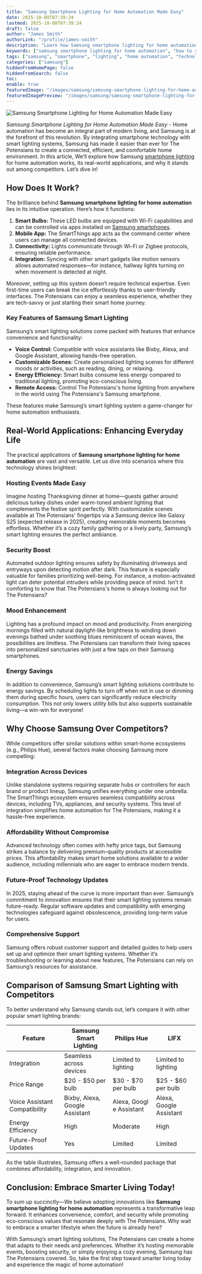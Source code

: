 ```yaml
---
title: "Samsung Smartphone Lighting for Home Automation Made Easy"
date: 2025-10-08T07:39:24
lastmod: 2025-10-08T07:39:24
draft: false
author: "James Smith"
authorLink: "/profile/james-smith"
description: "Learn how Samsung smartphone lighting for home automation simplifies your life with smart controls, energy-saving solutions, and seamless device integration."
keywords: ["samsung smartphone lighting for home automation", "how to set up samsung smartphone lighting for home automation", "samsung lighting automation tips"]
tags: ["samsung", "smartphone", "lighting", "home automation", "technology"]
categories: ["samsung"]
hiddenFromHomePage: false
hiddenFromSearch: false
toc:
enable: true
featuredImage: "/images/samsung/samsung-smartphone-lighting-for-home-automation-made-easy.jpg"
featuredImagePreview: "/images/samsung/samsung-smartphone-lighting-for-home-automation-made-easy.jpg"
---
```


![Samsung Smartphone Lighting for Home Automation Made Easy](/images/samsung/samsung-smartphone-lighting-for-home-automation-made-easy.jpg)


*Samsung Smartphone Lighting for Home Automation Made Easy* - Home automation has become an integral part of modern living, and Samsung is at the forefront of this revolution. By integrating smartphone technology with smart lighting systems, Samsung has made it easier than ever for The Potensians to create a connected, efficient, and comfortable home environment. In this article, We’ll explore how Samsung [smartphone lighting](/samsung/samsung-affordable-smartphone-lighting-solutions) for home automation works, its real-world applications, and why it stands out among competitors. Let’s dive in!

## How Does It Work?

The brilliance behind **Samsung smartphone lighting for home automation** lies in its intuitive operation. Here’s how it functions:

1. **Smart Bulbs:** These LED bulbs are equipped with Wi-Fi capabilities and can be controlled via apps installed on [Samsung smartphones](/samsung/affordable-samsung-smartphones).
2. **Mobile App:** The SmartThings app acts as the command center where users can manage all connected devices.
3. **Connectivity:** Lights communicate through Wi-Fi or Zigbee protocols, ensuring reliable performance.
4. **Integration:** Syncing with other smart gadgets like motion sensors allows automated responses—for instance, hallway lights turning on when movement is detected at night.

Moreover, setting up this system doesn’t require technical expertise. Even first-time users can break the ice effortlessly thanks to user-friendly interfaces. The Potensians can enjoy a seamless experience, whether they are tech-savvy or just starting their smart home journey.

### Key Features of Samsung Smart Lighting

Samsung’s smart lighting solutions come packed with features that enhance convenience and functionality:

- **Voice Control:** Compatible with voice assistants like Bixby, Alexa, and Google Assistant, allowing hands-free operation.
- **Customizable Scenes:** Create personalized lighting scenes for different moods or activities, such as reading, dining, or relaxing.
- **Energy Efficiency:** Smart bulbs consume less energy compared to traditional lighting, promoting eco-conscious living.
- **Remote Access:** Control The Potensians's home lighting from anywhere in the world using The Potensians's Samsung smartphone.

These features make Samsung’s smart lighting system a game-changer for home automation enthusiasts.

## Real-World Applications: Enhancing Everyday Life

The practical applications of **Samsung smartphone lighting for home automation** are vast and versatile. Let us dive into scenarios where this technology shines brightest:

### Hosting Events Made Easy

Imagine hosting Thanksgiving dinner at home—guests gather around delicious turkey dishes under warm-toned ambient lighting that complements the festive spirit perfectly. With customizable scenes available at The Potensians' fingertips via a Samsung device like Galaxy S25 (expected release in 2025), creating memorable moments becomes effortless. Whether it’s a cozy family gathering or a lively party, Samsung’s smart lighting​ ensures the perfect ambiance.

### Security Boost

Automated outdoor lighting ensures safety by illuminating driveways and entryways upon detecting motion after dark. This feature is especially valuable for families prioritizing well-being. For instance, a motion-activated light can deter potential intruders while providing peace of mind. Isn’t it comforting to know that The Potensians's home is always looking out for The Potensians?

### Mood Enhancement

Lighting has a profound impact on mood and productivity. From energizing mornings filled with natural daylight-like brightness to winding down evenings bathed under soothing blues reminiscent of ocean waves, the possibilities are limitless. The Potensians can transform their living spaces into personalized sanctuaries with just a few taps on their Samsung smartphones.

### Energy Savings

In addition to convenience, Samsung’s smart lighting solutions contribute to energy savings. By scheduling lights to turn off when not in use or dimming them during specific hours, users can significantly reduce electricity consumption. This not only lowers utility bills but also supports sustainable living—a win-win for everyone!

## Why Choose Samsung Over Competitors?

While competitors offer similar solutions within smart-home ecosystems (e.g., Philips Hue), several factors make choosing Samsung more compelling:

### Integration Across Devices

Unlike standalone systems requiring separate hubs or controllers for each brand or product lineup, Samsung unifies everything under one umbrella. The SmartThings ecosystem ensures seamless compatibility across devices, including TVs, appliances, and security systems. This level of integration simplifies home automation for The Potensians, making it a hassle-free experience.

### Affordability Without Compromise

Advanced technology often comes with hefty price tags, but Samsung strikes a balance by delivering premium-quality products at accessible prices. This affordability makes smart home solutions available to a wider audience, including millennials who are eager to embrace modern trends.

### Future-Proof Technology Updates

In 2025, staying ahead of the curve is more important than ever. Samsung’s commitment to innovation ensures that their smart lighting systems remain future-ready. Regular software updates and compatibility with emerging technologies safeguard against obsolescence, providing long-term ​value for users.

### Comprehensive Support

Samsung offers robust customer support and detailed guides to help users set up and optimize their smart lighting systems. Whether it’s troubleshooting or learning about new features, The Potensians can rely on Samsung’s resources for assistance.

## Comparison of Samsung Smart Lighting with Competitors

To better understand why Samsung stands out, let’s compare it with other popular smart lighting brands:

<div class="table-responsive">
<table class="html-table">
<thead>
<tr>
<th>Feature</th>
<th>Samsung Smart Lighting</th>
<th>Philips Hue</th>
<th>LIFX</th>
</tr>
</thead>
<tbody>
<tr>
<td>Integration</td>
<td>Seamless across devices</td>
<td>Limited to lighting</td>
<td>Limited to lighting</td>
</tr>
<tr>
<td>Price Range</td>
<td>$20 - $50 per bulb</td>
<td>$30 - $70 per bulb</td>
<td>$25 - $60 per bulb</td>
</tr>
<tr>
<td>Voice Assistant Compatibility</td>
<td>Bixby, Alexa, Google Assistant</td>
<td>Alexa, Googl​e Assistant</td>
<td>Alexa, Google Assistant</td>
</tr>
<tr>
<td>Energy Efficiency</td>
<td>High</td>
<td>Moderate</td>
<td>High</td>
</tr>
<tr>
<td>Future-Proof Updates</td>
<td>Yes</td>
<td>Limited</td>
<td>Limited</td>
</tr>
</tbody>
</table>
</div>

As the table illustrates, Samsung offers a well-rounded package that combines affordability, integration, and innovation.

## Conclusion: Embrace Smarter Living Today!

To sum up succinctly—We believe adopting innovations like **Samsung smartphone lighting for home automation** represents a transformative leap forward. It enhances convenience, comfort, and security while promoting eco-conscious values that resona​te deeply with The Potensians. Why wait to embrace a smarter lifestyle when the future is already here?

With Samsung’s smart lighting solutions, The Potensians can create a home that adapts to their needs and preferences. Whether it’s hosting memorable events, boosting security, or simply enjoying a cozy evening, Samsung has The Potensians covered. So, take the first step toward smarter living today and experience the magic of home automation!